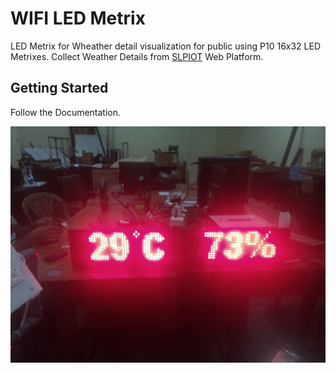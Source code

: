 # WIFI LED Metrix

LED Metrix for Wheather detail visualization for public using P10 16x32 LED Metrixes. Collect Weather Details from [SLPIOT](http://www.slpiot.org)
Web Platform.

## Getting Started

Follow the Documentation.

![Alt text](https://github.com/HarithKK/WIFI_LED_METRIX/blob/master/IMG_20180425_105525.jpg?raw=true )
